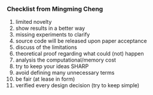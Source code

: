 ### Checklist from Mingming Cheng
1. limited novelty
2. show results in a better way
3. missing experiments to clarify
4. source code will be released upon paper acceptance
5. discuss of the limitations
6. theoretical proof regarding what could (not) happen
7. analysis the computational/memory cost
8. try to keep your ideas SHARP
9. avoid defining many unnecessary terms
10. be fair (at lease in form)
11. verified every design decision (try to keep simple)